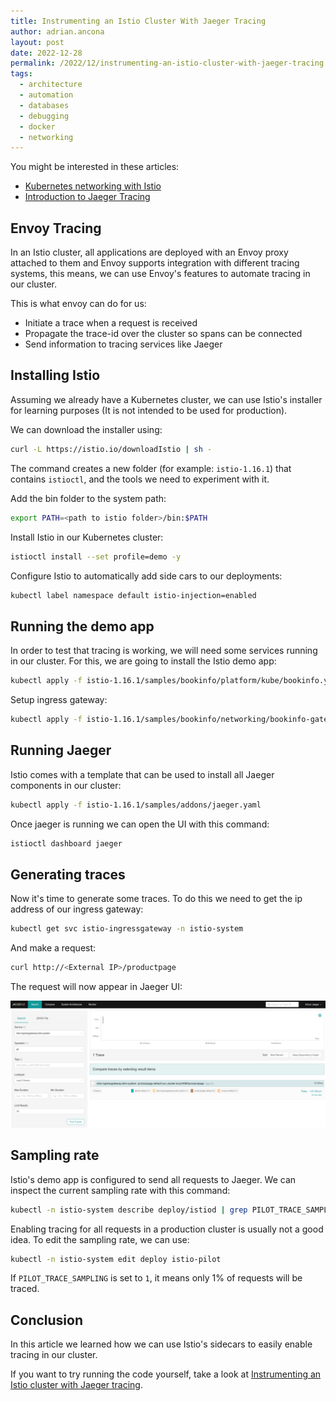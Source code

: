 ```yaml
---
title: Instrumenting an Istio Cluster With Jaeger Tracing
author: adrian.ancona
layout: post
date: 2022-12-28
permalink: /2022/12/instrumenting-an-istio-cluster-with-jaeger-tracing
tags:
  - architecture
  - automation
  - databases
  - debugging
  - docker
  - networking
---
```


You might be interested in these articles:
- [Kubernetes networking with Istio](/2022/02/kubernetes-networking-with-istio)
- [Introduction to Jaeger Tracing](/2022/12/introduction-to-jaeger-tracing)

## Envoy Tracing

In an Istio cluster, all applications are deployed with an Envoy proxy attached to them and Envoy supports integration with different tracing systems, this means, we can use Envoy's features to automate tracing in our cluster.

This is what envoy can do for us:
- Initiate a trace when a request is received
- Propagate the trace-id over the cluster so spans can be connected
- Send information to tracing services like Jaeger

<!--more-->

## Installing Istio

Assuming we already have a Kubernetes cluster, we can use Istio's installer for learning purposes (It is not intended to be used for production).

We can download the installer using:

```bash
curl -L https://istio.io/downloadIstio | sh -
```

The command creates a new folder (for example: `istio-1.16.1`) that contains `istioctl`, and the tools we need to experiment with it.

Add the bin folder to the system path:

```bash
export PATH=<path to istio folder>/bin:$PATH
```

Install Istio in our Kubernetes cluster:

```bash
istioctl install --set profile=demo -y
```

Configure Istio to automatically add side cars to our deployments:

```bash
kubectl label namespace default istio-injection=enabled
```

## Running the demo app

In order to test that tracing is working, we will need some services running in our cluster. For this, we are going to install the Istio demo app:

```bash
kubectl apply -f istio-1.16.1/samples/bookinfo/platform/kube/bookinfo.yaml
```

Setup ingress gateway:

```bash
kubectl apply -f istio-1.16.1/samples/bookinfo/networking/bookinfo-gateway.yaml
```

## Running Jaeger

Istio comes with a template that can be used to install all Jaeger components in our cluster:

```bash
kubectl apply -f istio-1.16.1/samples/addons/jaeger.yaml
```

Once jaeger is running we can open the UI with this command:

```bash
istioctl dashboard jaeger
```

## Generating traces

Now it's time to generate some traces. To do this we need to get the ip address of our ingress gateway:

```bash
kubectl get svc istio-ingressgateway -n istio-system
```

And make a request:

```bash
curl http://<External IP>/productpage
```

The request will now appear in Jaeger UI:

![Jaeger tracing from Istio](/images/posts/istio-jaeger.png)

## Sampling rate

Istio's demo app is configured to send all requests to Jaeger. We can inspect the current sampling rate with this command:

```bash
kubectl -n istio-system describe deploy/istiod | grep PILOT_TRACE_SAMPLING
```

Enabling tracing for all requests in a production cluster is usually not a good idea. To edit the sampling rate, we can use:

```bash
kubectl -n istio-system edit deploy istio-pilot
```

If `PILOT_TRACE_SAMPLING` is set to `1`, it means only 1% of requests will be traced.

## Conclusion

In this article we learned how we can use Istio's sidecars to easily enable tracing in our cluster.

If you want to try running the code yourself, take a look at [Instrumenting an Istio cluster with Jaeger tracing](https://github.com/soonick/ncona-code-samples/tree/master/instrumenting-an-istio-cluster-with-jaeger-tracing).
